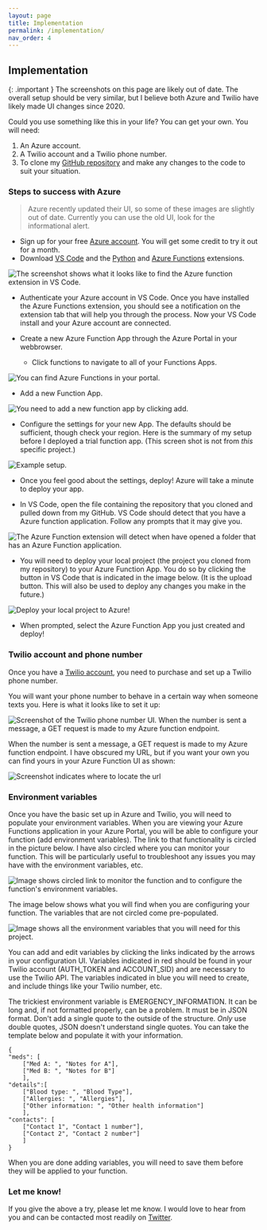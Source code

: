 ```yaml
---
layout: page
title: Implementation
permalink: /implementation/
nav_order: 4
---
```

## Implementation

{: .important }
The screenshots on this page are likely out of date. The overall setup should be very similar, but I believe both Azure and Twilio have likely made UI changes since 2020. 


Could you use something like this in your life? You can get your own. You will need:

1. An Azure account.
2. A Twilio account and a Twilio phone number.
3. To clone my [GitHub repository](https://github.com/hayleycd/in_case_of_emergency) and make any changes to the code to suit your situation.

### Steps to success with Azure

>Azure recently updated their UI, so some of these images are slightly out of date. Currently you can use the old UI, look for the informational alert. 

- Sign up for your free [Azure account](https://azure.microsoft.com/). You will get some credit to try it out for a month. 
- Download [VS Code](https://code.visualstudio.com/) and the [Python](https://marketplace.visualstudio.com/items?itemName=ms-python.python) and [Azure Functions](https://marketplace.visualstudio.com/items?itemName=ms-azuretools.vscode-azurefunctions) extensions.

![The screenshot shows what it looks like to find the Azure function extension in VS Code.](assets/images/detectsazure.png)

- Authenticate your Azure account in VS Code. Once you have installed the Azure Functions extension, you should see a notification on the extension tab that will help you through the process. Now your VS Code install and your Azure account are connected. 
- Create a new Azure Function App through the Azure Portal in your webbrowser. 

  - Click functions to navigate to all of your Functions Apps. 

![You can find Azure Functions in your portal.](assets/images/newfunctionapp.png)

  - Add a new Function App. 

![You need to add a new function app by clicking add.](assets/images/newfunctionapp2.png)

- Configure the settings for your new App. The defaults should be sufficient, though check your region. Here is the summary of my setup before I deployed a trial function app. (This screen shot is not from _this_ specific project.)

![Example setup.](assets/images/setupsummary.png)

- Once you feel good about the settings, deploy! Azure will take a minute to deploy your app. 

- In VS Code, open the file containing the repository that you cloned and pulled down from my GitHub. VS Code should detect that you have a Azure function application. Follow any prompts that it may give you. 

![The Azure Function extension will detect when have opened a folder that has an Azure Function application.](assets/images/detectsfunction.png)

- You will need to deploy your local project (the project you cloned from my repository) to your Azure Function App. You do so by clicking the button in VS Code that is indicated in the image below. (It is the upload button. This will also be used to deploy any changes you make in the future.)

![Deploy your local project to Azure!](assets/images/deploy.png)

- When prompted, select the Azure Function App you just created and deploy!

### Twilio account and phone number
Once you have a [Twilio account](https://www.twilio.com/try-twilio/), you need to purchase and set up a Twilio phone number. 

You will want your phone number to behave in a certain way when someone texts you. Here is what it looks like to set it up:

![Screenshot of the Twilio phone number UI. When the number is sent a message, a GET request is made to my Azure function endpoint.](assets/images/twiliophone.png)

When the number is sent a message, a GET request is made to my Azure function endpoint. I have obscured my URL, but if you want your own you can find yours in your Azure Function UI as shown:

![Screenshot indicates where to locate the url](assets/images/get_url.png) 


### Environment variables
Once you have the basic set up in Azure and Twilio, you will need to populate your environment variables. When you are viewing your Azure Functions application in your Azure Portal, you will be able to configure your function (add environment variables). The link to that functionality is circled in the picture below. I have also circled where you can monitor your function. This will be particularly useful to troubleshoot any issues you may have with the environment variables, etc. 

![Image shows circled link to monitor the function and to configure the function's environment variables.](assets/images/configandmore.png)
 
The image below shows what you will find when you are configuring your function. The variables that are not circled come pre-populated. 

![Image shows all the environment variables that you will need for this project.](assets/images/configuration.png) 

You can add and edit variables by clicking the links indicated by the arrows in your configuration UI. Variables indicated in red should be found in your Twilio account (AUTH_TOKEN and ACCOUNT_SID) and are necessary to use the Twilio API. The variables indicated in blue you will need to create, and include things like your Twilio number, etc.

The trickiest environment variable is EMERGENCY_INFORMATION. It can be long and, if not formatted properly, can be a problem. It must be in JSON format. Don't add a single quote to the outside of the structure. _Only_ use double quotes, JSON doesn't understand single quotes. You can take the template below and populate it with your information. 

    {
    "meds": [
        ["Med A: ", "Notes for A"], 
        ["Med B: ", "Notes for B"]
        ],
    "details":[
        ["Blood type: ", "Blood Type"], 
        ["Allergies: ", "Allergies"], 
        ["Other information: ", "Other health information"]
        ], 
    "contacts": [
        ["Contact 1", "Contact 1 number"],
        ["Contact 2", "Contact 2 number"]
        ]
    }

When you are done adding variables, you will need to save them before they will be applied to your function. 
<!-- markdown-link-check-disable -->
### Let me know!

If you give the above a try, please let me know. I would love to hear from you and can be contacted most readily on [Twitter](https://www.twitter.com/hayleydenb).
<!-- markdown-link-check-enable -->

